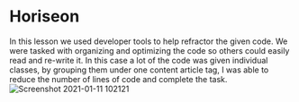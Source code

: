 # Horiseon

In this lesson we used developer tools to help refractor the given code.
We were tasked with organizing and optimizing the code so others could easily read and re-write it. 
In this case a lot of the code was given individual classes, by grouping them under one content article tag, I was able to reduce the number of lines of code and complete the task. 
![Screenshot 2021-01-11 102121](https://user-images.githubusercontent.com/72447285/104200537-cbbaa880-53f6-11eb-8237-07e35526bafa.png)
